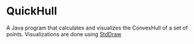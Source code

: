 # QuickHull
A Java program that calculates and visualizes the ConvexHull of a set of points. Visualizations are done using 
[StdDraw](https://introcs.cs.princeton.edu/java/stdlib/javadoc/StdDraw.html)
